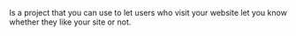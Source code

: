 Is a project that you can use to let users who visit your website let you know whether they like your site or not.
